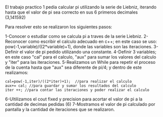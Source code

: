 El trabajo practico 1 pedia calcular pi utilizando la serie de Liebniz, iterando hasta que el valor de pi sea correcto en sus 6 primeros decimales (3,141592)

Para resolver esto se realizaron los siguientes pasos:

1-Conocer o estudiar como se calcula pi a traves de la serie Liebniz.
2-Reconocer como escribir el calculo adecuado en c++; en este caso se uso: pow(-1,variable)/((2*variable)+1), donde las variables son las iteraciones.
3-Definir el valor de pi pedido utilizando una constante.
4-Definir 3 variables; en este caso "cal" para el calculo, "aux" para sumar los valores del calculo y "iter" para las iteraciones.
5-Realizamos un While para repetir el proceso de la cuenta hasta que "aux" sea diferente de pi/4; y dentro de este realizamos:

    cal=pow(-1,iter)/((2*iter)+1);  //para realizar el calculo
    aux+= cal; //para guardar y sumar los resultados del calculo
    iter ++; //para contar las iteraciones y poder realizar el calculo

6-Ultilizamos el cout fixed y precision para acortar el valor de pi a la cantidad de decimas pedidas (6)
7-Mostramos el valor de pi calculado por pantalla y la cantidad de iteraciones que se realizaron.
